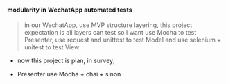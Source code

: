 #### modularity in WechatApp automated tests

> in our WechatApp, use MVP structure layering, this project expectation is all layers can test
so I want use Mocha to test Presenter, use request and unittest to test Model and use selenium + unitest to test View

- now this project is plan, in survey;

- Presenter use Mocha + chai + sinon